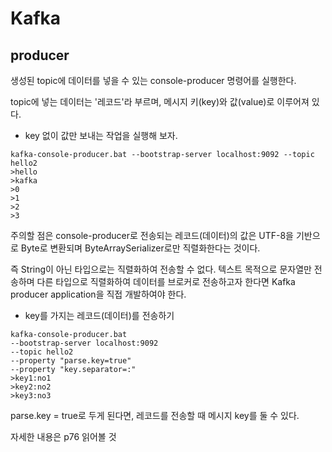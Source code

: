 # Kafka

## producer
생성된 topic에 데이터를 넣을 수 있는 console-producer 명령어를 실행한다.

topic에 넣는 데이터는 '레코드'라 부르며, 메시지 키(key)와 값(value)로 이루어져 있다.

- key 없이 값만 보내는 작업을 실행해 보자.

```
kafka-console-producer.bat --bootstrap-server localhost:9092 --topic hello2
>hello
>kafka
>0
>1
>2
>3
```
주의할 점은 console-producer로 전송되는 레코드(데이터)의 값은 UTF-8을 기반으로
Byte로 변환되며 ByteArraySerializer로만 직렬화한다는 것이다. 

즉 String이 아닌 타입으로는 직렬화하여 전송할 수 없다. 텍스트 목적으로 문자열만 전송하며
다른 타입으로 직렬화하여 데이터를 브로커로 전송하고자 한다면 Kafka producer application을 직접
개발하여야 한다.

- key를 가지는 레코드(데이터)를 전송하기
```
kafka-console-producer.bat 
--bootstrap-server localhost:9092 
--topic hello2 
--property "parse.key=true" 
--property "key.separator=:"
>key1:no1
>key2:no2
>key3:no3
```
parse.key = true로 두게 된다면, 레코드를 전송할 때 메시지 key를 둘 수 있다.

자세한 내용은 p76 읽어볼 것